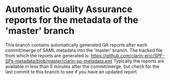 # Automatic Quality Assurance reports for the metadata of the 'master' branch

This branch contains automatically generated QA reports after each commit/merge of SAML metadata into the 'master' branch.
The tracked file from which the reports are generated is: https://github.com/clarin-eric/SPF-SPs-metadata/blob/master/clarin-sp-metadata.xml
Typically the reports are available in less than 5 minutes after the commit/merge, but check for the last commit to this branch to see if you have an updated report.
